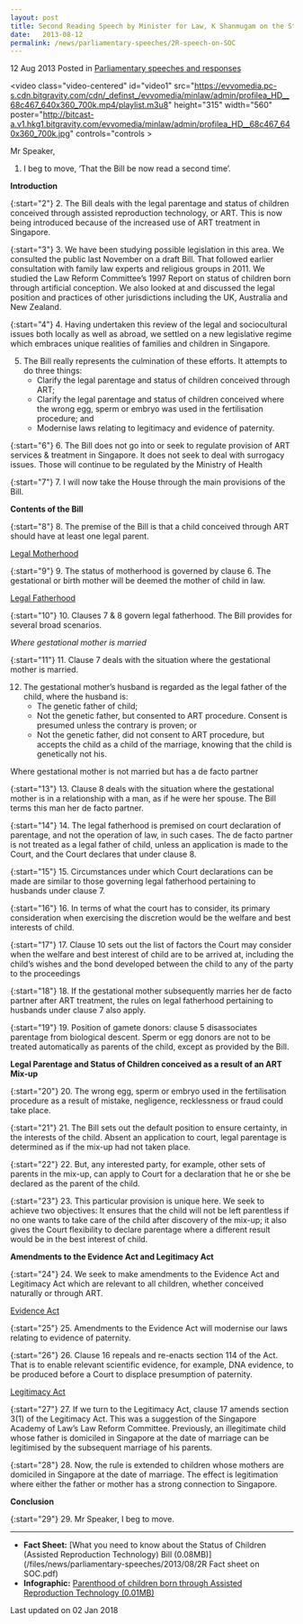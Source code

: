 ```yaml
---
layout: post
title: Second Reading Speech by Minister for Law, K Shanmugam on the Status of Children (Assisted Reproduction Technology) Bill
date:   2013-08-12
permalink: /news/parliamentary-speeches/2R-speech-on-SOC
---
```



12 Aug 2013 Posted in [Parliamentary speeches and responses](/news/parliamentary-speeches) 

<video class="video-centered" id="video1"  src="https://evvomedia.pc-s.cdn.bitgravity.com/cdn/_definst_/evvomedia/minlaw/admin/profilea_HD__68c467_640x360_700k.mp4/playlist.m3u8" height="315" width="560" poster="http://bitcast-a.v1.hkg1.bitgravity.com/evvomedia/minlaw/admin/profilea_HD__68c467_640x360_700k.jpg" controls="controls ></video>

Mr Speaker,

1. I beg to move, ‘That the Bill be now read a second time’.

**Introduction**

{:start="2"}
2. The Bill deals with the legal parentage and status of children conceived through assisted reproduction technology, or ART. This is now being introduced because of the increased use of ART treatment in Singapore.

{:start="3"}
3. We have been studying possible legislation in this area. We consulted the public last November on a draft Bill. That followed earlier consultation with family law experts and religious groups in 2011. We studied the Law Reform Committee’s 1997 Report on status of children born through artificial conception. We also looked at and discussed the legal position and practices of other jurisdictions including the UK, Australia and New Zealand.

{:start="4"}
4. Having undertaken this review of the legal and sociocultural issues both locally as well as abroad, we settled on a new legislative regime which embraces unique realities of families and children in Singapore.

<ol start="5">
<li>The Bill really represents the culmination of these efforts. It attempts to do three things:

<ul>
<li>Clarify the legal parentage and status of children conceived through ART; </li>
<li>Clarify the legal parentage and status of children conceived where the wrong egg, sperm or embryo was used in the fertilisation procedure; and </li>
<li>Modernise laws relating to legitimacy and evidence of paternity.  </li>               

</ul>
</li>
</ol>

{:start="6"}
6. The Bill does not go into or seek to regulate provision of ART services & treatment in Singapore. It does not seek to deal with surrogacy issues. Those will continue to be regulated by the Ministry of Health

{:start="7"}
7. I will now take the House through the main provisions of the Bill.


**Contents of the Bill**

{:start="8"}
8. The premise of the Bill is that a child conceived through ART should have at least one legal parent.

<u>Legal Motherhood</u>  

{:start="9"}
9. The status of motherhood is governed by clause 6. The gestational or birth mother will be deemed the mother of child in law.



<u>Legal Fatherhood</u>

{:start="10"}
10. Clauses 7 & 8 govern legal fatherhood. The Bill provides for several broad scenarios.


*Where gestational mother is married*

{:start="11"}
11. Clause 7 deals with the situation where the gestational mother is married.

<ol start="12">
<li> The gestational mother’s husband is regarded as the legal father of the child, where the husband is:
<ul>
<li>The genetic father of child; </li>
<li>Not the genetic father, but consented to ART procedure. Consent is presumed unless the contrary is proven; or </li>
<li>Not the genetic father, did not consent to ART procedure, but accepts the child as a child of the marriage, knowing that the child is genetically not his. </li>
</ul>
</li>
</ol>


Where gestational mother is not married but has a de facto partner

{:start="13"}
13. Clause 8 deals with the situation where the gestational mother is in a relationship with a man, as if he were her spouse. The Bill terms this man her de facto partner.

{:start="14"}
14. The legal fatherhood is premised on court declaration of parentage, and   not the operation of law, in such cases. The de facto partner is not treated as a legal father of child, unless an application is made to the Court, and the Court declares that under clause 8.

{:start="15"}
15. Circumstances under which Court declarations can be made are similar to those governing legal fatherhood pertaining to husbands under clause 7.

{:start="16"}
16. In terms of what the court has to consider, its primary consideration when exercising the discretion would be the welfare and best interests of child.

{:start="17"}
17. Clause 10 sets out the list of factors the Court may consider when the welfare and best interest of child are to be arrived at, including the child’s wishes and the bond developed between the child to any of the party to the proceedings

{:start="18"}
18. If the gestational mother subsequently marries her de facto partner after ART treatment, the rules on legal fatherhood pertaining to husbands under clause 7 also apply.

{:start="19"}
19. Position of gamete donors: clause 5 disassociates parentage from biological descent. Sperm or egg donors are not to be treated automatically as parents of the child, except as provided by the Bill.

**Legal Parentage and Status of Children conceived as a result of an ART Mix-up**

{:start="20"}
20. The wrong egg, sperm or embryo used in the fertilisation procedure as a result of mistake, negligence, recklessness or fraud could take place.

{:start="21"}
21. The Bill sets out the default position to ensure certainty, in the interests of the child.  Absent an application to court, legal parentage is determined as if the mix-up had not taken place.

{:start="22"}
22. But, any interested party, for example, other sets of parents in the mix-up, can apply to Court for a declaration that he or she be declared as the parent of the child. 

{:start="23"}
23. This particular provision is unique here. We seek to achieve two objectives: It ensures that the child will not be left parentless if no one wants to take care of the child after discovery of the mix-up; it also gives the Court flexibility to declare parentage where a different result would be in the best interest of child.

**Amendments to the Evidence Act and Legitimacy Act**

{:start="24"}
24. We seek to make amendments to the Evidence Act and Legitimacy Act which are relevant to all children, whether conceived naturally or through ART.


<u>Evidence Act</u>

{:start="25"}
25. Amendments to the Evidence Act will modernise our laws relating to evidence of paternity.

{:start="26"}
26. Clause 16 repeals and re-enacts section 114 of the Act. That is to enable relevant scientific evidence, for example, DNA evidence, to be produced before a Court to displace presumption of paternity.

<u>Legitimacy Act</u>

{:start="27"}
27. If we turn to the Legitimacy Act, clause 17 amends section 3(1) of the Legitimacy Act. This was a suggestion of the Singapore Academy of Law’s Law Reform Committee. Previously, an illegitimate child whose father is domiciled in Singapore at the date of marriage can be legitimised by the subsequent marriage of his parents.

{:start="28"}
28. Now, the rule is extended to children whose mothers are domiciled in Singapore at the date of marriage. The effect is legitimation where either the father or mother has a strong connection to Singapore. 

**Conclusion**

{:start="29"}
29. Mr Speaker, I beg to move.

---

* **Fact Sheet:** [What you need to know about the Status of Children (Assisted Reproduction Technology) Bill (0.08MB)](/files/news/parliamentary-speeches/2013/08/2R Fact sheet on SOC.pdf)
* **Infographic:** [Parenthood of children born through Assisted Reproduction Technology (0.01MB)](/files/news/parliamentary-speeches/2013/08/cq5dam.thumbnail.459.113.png)

<p class="right-side-updated">Last updated on 02 Jan 2018</p> 
